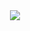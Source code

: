<div align="center">
  <a href="https://MSR506.github.io/ohhh/">
    <img src="https://img.shields.io/badge/•_‎ _‎ _‎ _ _ _‎ _ _ _‎‎ _OPEN_REPO_MENU_‎ _‎ _‎ _‎‎ _ - _ _‎‎ _•-5c6bc0">
  </a>
</div>

